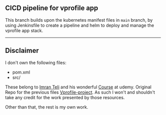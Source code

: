 ## CICD pipeline for vprofile app

This branch builds upon the kubernetes manifest files in `main` branch, by using Jenkinsfile to create a pipeline and helm to deploy and manage the vprofile app stack.
* * *
## Disclaimer

I don't own the following files:
- pom.xml
- src/

These belong to [Imran Teli](https://github.com/imranteli) and his wonderful [Course](https://www.udemy.com/course/decodingdevops/) at udemy.
Original Repo for the previous files [Vprofile-project](https://github.com/devopshydclub/vprofile-project).
As such I won't and shouldn't take any credit for the work presented by those resources.

Other than that, the rest is my own work.
